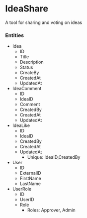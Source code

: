 # IdeaShare
A tool for sharing and voting on ideas

### Entities 
- Idea
  - ID
  - Title
  - Description
  - Status
  - CreateBy
  - CreatedAt
  - UpdatedAt
- IdeaComment
  - ID
  - IdeaID
  - Comment
  - CreatedBy
  - CreatedAt
  - UpdatedAt
- IdeaLike
  - ID
  - IdeaID
  - CreatedBy
  - CreatedAt
  - UpdatedAt
    - Unique: IdeaID,CreatedBy
- User
  - ID
  - ExternalID
  - FirstName
  - LastName
- UserRole
  - ID
  - UserID
  - Role
    - Roles: Approver, Admin